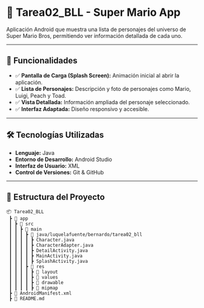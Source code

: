 # 📱 Tarea02_BLL - Super Mario App

Aplicación Android que muestra una lista de personajes del universo de Super Mario Bros, permitiendo ver información detallada de cada uno.

---

## 🚀 Funcionalidades
- ✅ **Pantalla de Carga (Splash Screen):** Animación inicial al abrir la aplicación.
- ✅ **Lista de Personajes:** Descripción y foto de personajes como Mario, Luigi, Peach y Toad.
- ✅ **Vista Detallada:** Información ampliada del personaje seleccionado.
- ✅ **Interfaz Adaptada:** Diseño responsivo y accesible.

---

## 🛠️ Tecnologías Utilizadas
- **Lenguaje:** Java
- **Entorno de Desarrollo:** Android Studio
- **Interfaz de Usuario:** XML
- **Control de Versiones:** Git & GitHub

---

## 📂 Estructura del Proyecto
```plaintext
📦 Tarea02_BLL
 ┣ 📂 app
 ┃ ┣ 📂 src
 ┃ ┃ ┣ 📂 main
 ┃ ┃ ┃ ┣ 📂 java/luquelafuente/bernardo/tarea02_bll
 ┃ ┃ ┃ ┃ ┣ Character.java
 ┃ ┃ ┃ ┃ ┣ CharacterAdapter.java
 ┃ ┃ ┃ ┃ ┣ DetailActivity.java
 ┃ ┃ ┃ ┃ ┣ MainActivity.java
 ┃ ┃ ┃ ┃ ┣ SplashActivity.java
 ┃ ┃ ┃ ┣ 📂 res
 ┃ ┃ ┃ ┃ ┣ 📂 layout
 ┃ ┃ ┃ ┃ ┣ 📂 values
 ┃ ┃ ┃ ┃ ┣ 📂 drawable
 ┃ ┃ ┃ ┃ ┣ 📂 mipmap
 ┣ 📜 AndroidManifest.xml
 ┣ 📜 README.md
